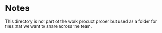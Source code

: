 # Notes
This directory is not part of the work product proper but used as a folder for files that we want to share across the team.
